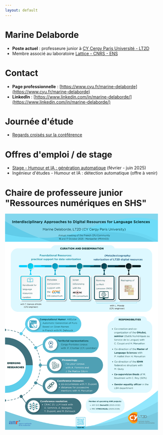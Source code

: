 ```yaml
---
layout: default
---
```


# Marine Delaborde
- **Poste actuel** : professeure junior à [CY Cergy Paris Université - LT2D](https://lt2d.cyu.fr)
- Membre associé au laboratoire [Lattice - CNRS - ENS](https://www.lattice.cnrs.fr)


# Contact
- **Page professionnelle** :  [https://www.cyu.fr/marine-delaborde](https://www.cyu.fr/marine-delaborde)
- **LinkedIn** : [https://www.linkedin.com/in/marine-delaborde/](https://www.linkedin.com/in/marine-delaborde/)

# Journée d'étude
- [Regards croisés sur la coréférence](coreference/je25.md)

# Offres d'emploi / de stage 
- [Stage  - Humour et IA : génération automatique](postes/Fiche-de-Poste-Stage-26-LT2D.pdf) (février - juin 2025)
- Ingénieur d'études  - Humour et IA : détection automatique (offre à venir)

# Chaire de professeure junior "Ressources numériques en SHS"

![CPJ 2025](CPJ-Montpellier-DELABORDE.png "CPJ 2025")
